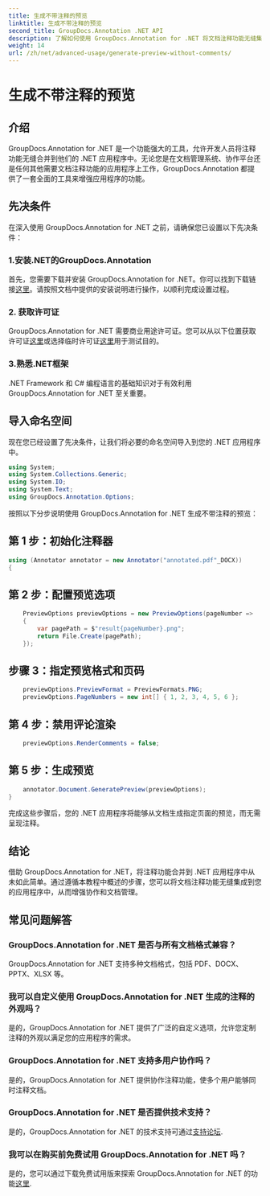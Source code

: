 ```yaml
---
title: 生成不带注释的预览
linktitle: 生成不带注释的预览
second_title: GroupDocs.Annotation .NET API
description: 了解如何使用 GroupDocs.Annotation for .NET 将文档注释功能无缝集成到 .NET 应用程序中。
weight: 14
url: /zh/net/advanced-usage/generate-preview-without-comments/
---
```


# 生成不带注释的预览

## 介绍
GroupDocs.Annotation for .NET 是一个功能强大的工具，允许开发人员将注释功能无缝合并到他们的 .NET 应用程序中。无论您是在文档管理系统、协作平台还是任何其他需要文档注释功能的应用程序上工作，GroupDocs.Annotation 都提供了一套全面的工具来增强应用程序的功能。
## 先决条件
在深入使用 GroupDocs.Annotation for .NET 之前，请确保您已设置以下先决条件：
### 1.安装.NET的GroupDocs.Annotation
首先，您需要下载并安装 GroupDocs.Annotation for .NET。你可以找到下载链接[这里](https://releases.groupdocs.com/annotation/net/)。请按照文档中提供的安装说明进行操作，以顺利完成设置过程。
### 2. 获取许可证
GroupDocs.Annotation for .NET 需要商业用途许可证。您可以从以下位置获取许可证[这里](https://purchase.groupdocs.com/buy)或选择临时许可证[这里](https://purchase.groupdocs.com/temporary-license/)用于测试目的。
### 3.熟悉.NET框架
.NET Framework 和 C# 编程语言的基础知识对于有效利用 GroupDocs.Annotation for .NET 至关重要。

## 导入命名空间
现在您已经设置了先决条件，让我们将必要的命名空间导入到您的 .NET 应用程序中。

```csharp
using System;
using System.Collections.Generic;
using System.IO;
using System.Text;
using GroupDocs.Annotation.Options;
```

按照以下分步说明使用 GroupDocs.Annotation for .NET 生成不带注释的预览：
## 第 1 步：初始化注释器
```csharp
using (Annotator annotator = new Annotator("annotated.pdf"_DOCX))
{
```
## 第 2 步：配置预览选项
```csharp
    PreviewOptions previewOptions = new PreviewOptions(pageNumber =>
    {
        var pagePath = $"result{pageNumber}.png";
        return File.Create(pagePath);
    });
```
## 步骤 3：指定预览格式和页码
```csharp
    previewOptions.PreviewFormat = PreviewFormats.PNG;
    previewOptions.PageNumbers = new int[] { 1, 2, 3, 4, 5, 6 };
```
## 第 4 步：禁用评论渲染
```csharp
    previewOptions.RenderComments = false;
```
## 第 5 步：生成预览
```csharp
    annotator.Document.GeneratePreview(previewOptions);
}
```
完成这些步骤后，您的 .NET 应用程序将能够从文档生成指定页面的预览，而无需呈现注释。

## 结论
借助 GroupDocs.Annotation for .NET，将注释功能合并到 .NET 应用程序中从未如此简单。通过遵循本教程中概述的步骤，您可以将文档注释功能无缝集成到您的应用程序中，从而增强协作和文档管理。
## 常见问题解答
### GroupDocs.Annotation for .NET 是否与所有文档格式兼容？
GroupDocs.Annotation for .NET 支持多种文档格式，包括 PDF、DOCX、PPTX、XLSX 等。
### 我可以自定义使用 GroupDocs.Annotation for .NET 生成的注释的外观吗？
是的，GroupDocs.Annotation for .NET 提供了广泛的自定义选项，允许您定制注释的外观以满足您的应用程序的需求。
### GroupDocs.Annotation for .NET 支持多用户协作吗？
是的，GroupDocs.Annotation for .NET 提供协作注释功能，使多个用户能够同时注释文档。
### GroupDocs.Annotation for .NET 是否提供技术支持？
是的，GroupDocs.Annotation for .NET 的技术支持可通过[支持论坛](https://forum.groupdocs.com/c/annotation/10).
### 我可以在购买前免费试用 GroupDocs.Annotation for .NET 吗？
是的，您可以通过下载免费试用版来探索 GroupDocs.Annotation for .NET 的功能[这里](https://releases.groupdocs.com/).